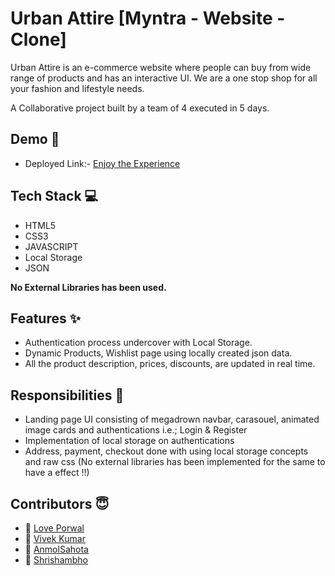 
# Urban Attire  [Myntra - Website - Clone]

Urban Attire is an e-commerce website where people can buy from wide range of products and has an interactive UI. We are a one stop shop for all your fashion and lifestyle needs.

A Collaborative project built by a team of 4 executed in 5 days.


## Demo  🎥

- Deployed Link:- [Enjoy the Experience](https://cosmic-duckanoo-c53863.netlify.app/)


## Tech Stack 💻

- HTML5
- CSS3
- JAVASCRIPT
- Local Storage
- JSON

**No External Libraries has been used.**

## Features ✨

- Authentication process undercover with Local Storage.
- Dynamic Products, Wishlist page using locally created json data.
- All the product description, prices, discounts, are updated in real time.

## Responsibilities 💪

- Landing page UI consisting of megadrown navbar, carasouel, animated image cards and authentications i.e.; Login & Register 
- Implementation of local storage on authentications
- Address, payment, checkout done with using local storage concepts and raw css (No external libraries has been implemented for the same to have a effect !!)

## Contributors  😇


- 👤 [Love Porwal](https://github.com/love-porwal)
- 👤 [Vivek Kumar](https://github.com/VivekKumar2380)
- 👤 [AnmolSahota](https://github.com/AnmolSahota)
- 👤 [Shrishambho](https://github.com/Shrishambho)



